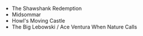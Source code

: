 + The Shawshank Redemption
+ Midsommar
+ Howl's Moving Castle
+ The Big Lebowski / Ace Ventura When Nature Calls

